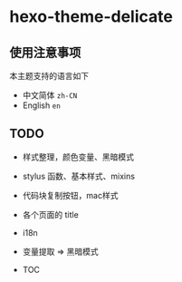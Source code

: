 # hexo-theme-delicate

## 使用注意事项
本主题支持的语言如下
- 中文简体 `zh-CN`
- English `en`

## TODO
- 样式整理，颜色变量、黑暗模式
- stylus 函数、基本样式、mixins
- 代码块复制按钮，mac样式
- 各个页面的 title
- i18n


- 变量提取 => 黑暗模式
- TOC
